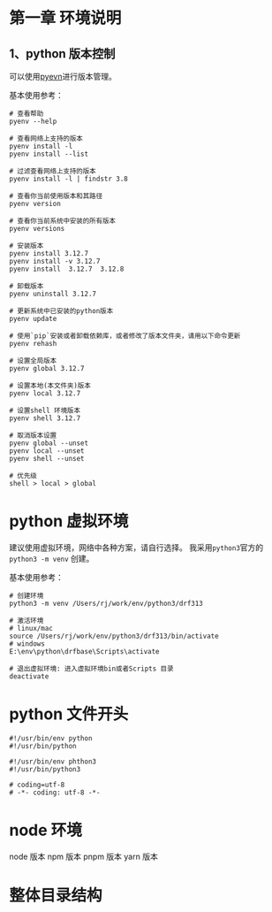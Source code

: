 # 第一章 环境说明

## 1、python 版本控制
可以使用[pyevn](https://github.com/pyenv/pyenv)进行版本管理。

基本使用参考：
```shell
# 查看帮助
pyenv --help

# 查看网络上支持的版本
pyenv install -l
pyenv install --list

# 过滤查看网络上支持的版本 
pyenv install -l | findstr 3.8

# 查看你当前使用版本和其路径
pyenv version

# 查看你当前系统中安装的所有版本
pyenv versions

# 安装版本
pyenv install 3.12.7
pyenv install -v 3.12.7
pyenv install  3.12.7  3.12.8

# 卸载版本
pyenv uninstall 3.12.7

# 更新系统中已安装的python版本
pyenv update

# 使用`pip`安装或者卸载依赖库，或者修改了版本文件夹，请用以下命令更新
pyenv rehash

# 设置全局版本
pyenv global 3.12.7

# 设置本地(本文件夹)版本
pyenv local 3.12.7

# 设置shell 环境版本
pyenv shell 3.12.7

# 取消版本设置
pyenv global --unset
pyenv local --unset
pyenv shell --unset

# 优先级
shell > local > global

```

# python 虚拟环境
建议使用虚拟环境，网络中各种方案，请自行选择。
我采用`python3`官方的`python3 -m venv` 创建。

基本使用参考：

```shell
# 创建环境
python3 -m venv /Users/rj/work/env/python3/drf313

# 激活环境
# linux/mac
source /Users/rj/work/env/python3/drf313/bin/activate
# windows 
E:\env\python\drfbase\Scripts\activate

# 退出虚拟环境: 进入虚拟环境bin或者Scripts 目录
deactivate

```

# python 文件开头

```
#!/usr/bin/env python
#!/usr/bin/python

#!/usr/bin/env phthon3
#!/usr/bin/python3

# coding=utf-8
# -*- coding: utf-8 -*-

```

# node 环境
node 版本
npm 版本
pnpm 版本
yarn 版本


# 整体目录结构







